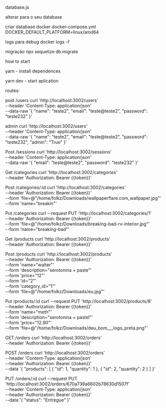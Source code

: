 database.js

alterar para o seu database

criar database docker
docker-compose.yml
DOCKER_DEFAULT_PLATFORM=linux/amd64

logs para debug
docker logs -f <container-name>

migração
npx sequelize db:migrate

how to start

yarn - install dependences

yarn dev - start aplication



routes:

post    /users
    curl 'http://localhost:3002/users' \
    --header 'Content-Type: application/json' \
    --data-raw '{
        "name": "teste2",
        "email": "teste@teste2",
        "password": "teste232"
    }'

admin
curl 'http://localhost:3002/users' \
--header 'Content-Type: application/json' \
--data-raw '{
    "name": "teste2",
	"email": "teste@teste2",
    "password": "teste232",
    "admin": "True"
}'

Post    /sessions
    curl 'http://localhost:3002/sessions' \
    --header 'Content-Type: application/json' \
    --data-raw '{
        "email": "teste@teste2",
        "password": "teste232"
    }'

Get    /categories
    curl 'http://localhost:3002/categories' \
    --header 'Authorization: Bearer {{token}}'

Post    /categories/:id
    curl 'http://localhost:3002/categories' \
    --header 'Authorization: Bearer {{token}}' \
    --form 'file=@"/home/folkz/Downloads/wallpaperflare.com_wallpaper.jpg"' \
    --form 'name="breakin"'

Put    /categories
    curl --request PUT 'http://localhost:3002/categories/1' \
    --header 'Authorization: Bearer {{token}}' \
    --form 'file=@"/home/folkz/Downloads/breaking-bad-rv-interior.jpg"' \
    --form 'name="breaking-bad"'


Get    /products
    curl 'http://localhost:3002/products' \
    --header 'Authorization: Bearer {{token}}'

Post    /products
    curl 'http://localhost:3002/products' \
    --header 'Authorization: Bearer {{token}}' \
    --form 'name="walter"' \
    --form 'description="serotonina + paste"' \
    --form 'price="12"' \
    --form 'id="2"' \
    --form 'category_id="1"' \
    --form 'file=@"/home/folkz/Downloads/eu.jpg"'

Put    /products/:id
    curl --request PUT 'http://localhost:3002/products/8' \
    --header 'Authorization: Bearer {{token}}' \
    --form 'name="meth"' \
    --form 'description="serotonina + pastel"' \
    --form 'price="12.90"' \
    --form 'file=@"/home/folkz/Downloads/deu_bom___logo_preta.png"'

GET    /orders
    curl 'http://localhost:3002/orders' \
    --header 'Authorization: Bearer {{token}}'

POST    /orders
    curl 'http://localhost:3002/orders' \
    --header 'Content-Type: application/json' \
    --header 'Authorization: Bearer {{token}}' \
    --data '{
    "products": [
        {
        "id": 1,
        "quantity": 1
        },
        {
        "id": 2,
        "quantity": 2
        }
    ]
    }'

PUT    /orders/:id
    curl --request PUT 'http://localhost:3002/orders/670a739a6602b78630d1507f' \
    --header 'Content-Type: application/json' \
    --header 'Authorization: Bearer {{token}}' \
    --data '{
    "status": "Entregue"
    }'

